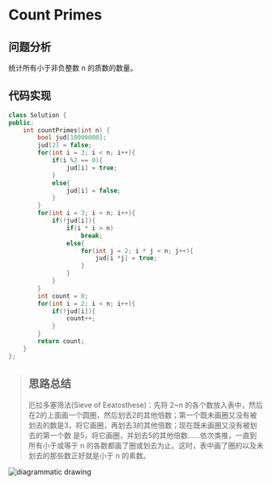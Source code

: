 # Count Primes
## 问题分析
统计所有小于非负整数 n 的质数的数量。
## 代码实现
```cpp
class Solution {
public:
    int countPrimes(int n) {
        bool jud[10000000];
        jud[2] = false;
        for(int i = 3; i < n; i++){
            if(i %2 == 0){
                jud[i] = true;
            }
            else{
                jud[i] = false;
            }
        }
        for(int i = 3; i < n; i++){
            if(!jud[i]){
                if(i * i > n)
                    break;
                else{
                    for(int j = 2; i * j < n; j++){
                        jud[i *j] = true;
                    }
                }
            }
        }
        int count = 0;
        for(int i = 2; i < n; i++){
            if(!jud[i]){
                count++;
            }
        }
        return count;
    }
};
```
>## 思路总结
>厄拉多塞筛法(Sieve of Eeatosthese)：先将 2~n 的各个数放入表中，然后在2的上面画一个圆圈，然后划去2的其他倍数；第一个既未画圈又没有被划去的数是3，将它画圈，再划去3的其他倍数；现在既未画圈又没有被划去的第一个数 是5，将它画圈，并划去5的其他倍数……依次类推，一直到所有小于或等于 n 的各数都画了圈或划去为止。这时，表中画了圈的以及未划去的那些数正好就是小于 n 的素数。


![diagrammatic drawing](http://upload.wikimedia.org/wikipedia/commons/b/b9/Sieve_of_Eratosthenes_animation.gif)
